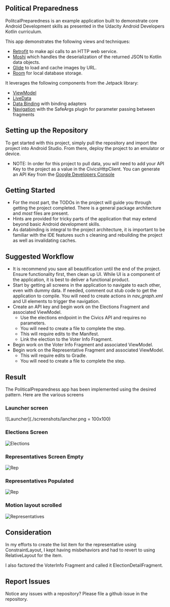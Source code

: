 ## Political Preparedness

PolitcalPreparedness is an example application built to demonstrate core Android Development skills as presented in the Udacity Android Developers Kotlin curriculum. 

This app demonstrates the following views and techniques:

* [Retrofit](https://square.github.io/retrofit/) to make api calls to an HTTP web service.
* [Moshi](https://github.com/square/moshi) which handles the deserialization of the returned JSON to Kotlin data objects. 
* [Glide](https://bumptech.github.io/glide/) to load and cache images by URL.
* [Room](https://developer.android.com/training/data-storage/room) for local database storage.
  
It leverages the following components from the Jetpack library:

* [ViewModel](https://developer.android.com/topic/libraries/architecture/viewmodel)
* [LiveData](https://developer.android.com/topic/libraries/architecture/livedata)
* [Data Binding](https://developer.android.com/topic/libraries/data-binding/) with binding adapters
* [Navigation](https://developer.android.com/topic/libraries/architecture/navigation/) with the SafeArgs plugin for parameter passing between fragments


## Setting up the Repository

To get started with this project, simply pull the repository and import the project into Android Studio. From there, deploy the project to an emulator or device. 

* NOTE: In order for this project to pull data, you will need to add your API Key to the project as a value in the CivicsHttpClient. You can generate an API Key from the [Google Developers Console](https://console.developers.google.com/)

## Getting Started

* For the most part, the TODOs in the project will guide you through getting the project completed. There is a general package architecture and *most* files are present. 
* Hints are provided for tricky parts of the application that may extend beyond basic Android development skills.
* As databinding is integral to the project architecture, it is important to be familiar with the IDE features such s cleaning and rebuilding the project as well as invalidating caches. 

## Suggested Workflow

* It is recommend you save all beautification until the end of the project. Ensure functionality first, then clean up UI. While UI is a component of the application, it is best to deliver a functional product.
* Start by getting all screens in the application to navigate to each other, even with dummy data. If needed, comment out stub code to get the application to compile. You will need to create actions in *nav_graph.xml* and UI elements to trigger the navigation. 
* Create an API key and begin work on the Elections Fragment  and associated ViewModel. 
	* Use the elections endpoint in the Civics API and requires no parameters.
	* You will need to create a file to complete the step.
	* This will require edits to the Manifest.
	* Link the election to the Voter Info Fragment.
* Begin work on the Voter Info Fragment and associated ViewModel.
* Begin work on the Representative Fragment and associated ViewModel.
	* This will require edits to Gradle.
	* You will need to create a file to complete the step.


## Result
The PoliticalPreparedness app has been implemented using the desired pattern. Here are the various screens

### Launcher screen

![Launcher](./screenshots/lancher.png = 100x100)

### Elections Screen

![Elections](./screenshots/elections.png)

### Representatives Screen Empty

![Rep](./screenshots/representatives_empty.png)

### Representatives Populated

![Rep](./screenshots/representatives_populated.png)

### Motion layout scrolled

![Representatives](/screenshots/representatives_scrolled.png)


## Consideration
In my efforts to create the list item for the representative using ConstraintLayout, I kept having misbehaviors and had to revert to using
RelativeLayout for the item.

I also factored the VoterInfo Fragment and called it ElectionDetailFragment.


## Report Issues
Notice any issues with a repository? Please file a github issue in the repository.

